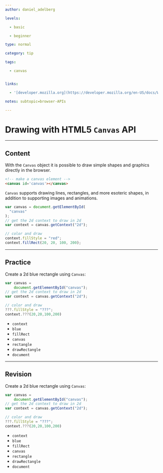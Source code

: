 ```yaml
---
author: daniel_adelberg

levels:

  - basic

  - beginner

type: normal

category: tip

tags:

  - canvas


links:

  - '[developer.mozilla.org](https://developer.mozilla.org/en-US/docs/Web/API/Canvas_API/Tutorial){website}'

notes: subtopic=browser-APIs

---
```


# Drawing with HTML5 `Canvas` API

---

## Content

With the `Canvas` object it is possible to draw simple shapes and graphics directly in the browser.

```html
<!-- make a canvas element -->
<canvas id='canvas'></canvas>
```

`Canvas` supports drawing lines, rectangles, and more esoteric shapes, in addition to supporting images and animations.

```javascript
var canvas = document.getElementById(
  "canvas"
);
// get the 2d context to draw in 2d
var context = canvas.getContext("2d");

// color and draw
context.fillStyle = "red";
context.fillRect(20, 20, 100, 200);
```

---

## Practice

Create a 2d blue rectangle using `Canvas`:

```javascript
var canvas =
    document.getElementById("canvas");
// get the 2d context to draw in 2d
var context = canvas.getContext("2d");

// color and draw
???.fillStyle = "???";
context.???(20,20,100,200)
```

- `context`
- `blue`
- `fillRect`
- `canvas`
- `rectangle`
- `drawRectangle`
- `document`

---

## Revision

Create a 2d blue rectangle using `Canvas`:

```javascript
var canvas =
    document.getElementById("canvas");
// get the 2d context to draw in 2d
var context = canvas.getContext("2d");

// color and draw
???.fillStyle = "???";
context.???(20,20,100,200)
```

- `context`
- `blue`
- `fillRect`
- `canvas`
- `rectangle`
- `drawRectangle`
- `document`
